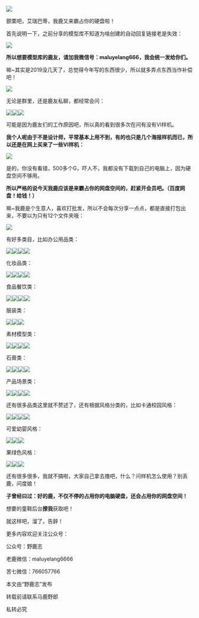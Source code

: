 ![](https://pic3.zhimg.com/v2-0da29bd748f70d63ebafcb0edfd7ecc2_r.jpg)

颤栗吧，艾瑞巴蒂，我鹿又来霸占你的硬盘啦！

首先说明一下，之前分享的模型库不知道为啥创建的自动回复链接老是失效：

![](https://pic1.zhimg.com/v2-e43415482302aaec197250f40f3823d8_r.jpg)

**所以想要模型库的鹿友，请加我微信号：maluyelang666，我会统一发给你们。**

嘛~其实是2019没几天了，总觉得今年写的东西很少，所以就多弄点东西当作补偿吧！

![](https://pic2.zhimg.com/v2-29972d51c8ff091e19931910625efd1d_r.jpg)

无论是群里，还是鹿友私聊，都经常会问：

![](https://pic3.zhimg.com/v2-8780f212b87bf6daadf1930940999b46_r.jpg)![](https://pic1.zhimg.com/v2-fd225ea3ccd4b5414341744dabd89670_r.jpg)![](https://pic1.zhimg.com/v2-c39da633889081860dd6bf3644ab646c_r.jpg)

可能是因为鹿友们的工作原因吧，所以真的看到很多次在问有没有VI样机。

**我个人呢由于不是设计师，平常基本上用不到，有的也只是几个海报样机而已，所以还是在网上买来了一些VI样机：**

![](https://pic3.zhimg.com/v2-addbad55945947a512e954bcd5e2c6c6_r.jpg)

是的，你没有看错，500多个G，吓人不，我都没有下载到自己的电脑上，因为硬盘空间不够用。

**所以严格的说今天我鹿应该是来霸占你的网盘空间的，赶紧开会员吧。（百度网盘！给钱！）**

嘛~我鹿是个生意人，喜欢打批发，所以不会每次分享一点点，都是直接打包出来，不要以为只有12个文件夹哦：

![](https://pic2.zhimg.com/v2-2ce9c555bac6855fc8025d1b1d7f1955_r.jpg)

有好多类目，比如办公用品类：

![](https://pic1.zhimg.com/v2-981e4bacee80f118b3d23501480929bc_r.jpg)![](https://pic2.zhimg.com/v2-a2164efe8c18b3280ba5873cde0b1485_r.jpg)![](https://pic2.zhimg.com/v2-fef9c7600d3ae8ff9ca55f1888150749_r.jpg)![](https://pic1.zhimg.com/v2-ce51343f22b19d78684d99409b3ac5e8_r.jpg)

化妆品类：

![](https://pic3.zhimg.com/v2-f80b5fcdd0b721e12c7a1da39d902e22_r.jpg)![](https://pic2.zhimg.com/v2-4628dfb7e4c99956050973c5f8e7c9e1_r.jpg)![](https://pic3.zhimg.com/v2-0a72a63adf9ad13b3807d74d7f3c4002_r.jpg)![](https://pic2.zhimg.com/v2-199ad236313c508736e5de6acc000b75_r.jpg)

食品餐饮类：

![](https://pic4.zhimg.com/v2-23c16a85291da1ce674d07d5c83099ef_r.jpg)![](https://pic4.zhimg.com/v2-9950a4a392259a33359d8f72b2be8133_r.jpg)![](https://pic4.zhimg.com/v2-b19a0c8ae94cb3b4115f74e015ca4227_r.jpg)![](https://pic4.zhimg.com/v2-57bb3351f833a36231a298b1c3bc7897_r.jpg)

服装类：

![](https://pic3.zhimg.com/v2-04b7d0c56603ac3b276dfbda8bc08852_r.jpg)![](https://pic4.zhimg.com/v2-c9dfc32019fa25dcf6fd6f2fea853a0b_r.jpg)![](https://pic3.zhimg.com/v2-032f9d2cf908cb6480e5b93ece0b71aa_r.jpg)

素材模型类：

![](undefined)![](undefined)![](undefined)![](undefined)

石膏类：

![](https://pic4.zhimg.com/v2-c2de90298c51e4e6e745e43c68646313_r.jpg)![](https://pic2.zhimg.com/v2-08881b40cc2e9344d1e704ab6b352335_r.jpg)![](https://pic1.zhimg.com/v2-4e374788732d59ba2420037bd08fc204_r.jpg)![](https://pic4.zhimg.com/v2-003cee0ba765f708c624bb9883c80e3f_r.jpg)

产品场景类：

![](https://pic2.zhimg.com/v2-fc7301604b8e6bd65e2ebeaa99407cc9_r.jpg)![](https://pic1.zhimg.com/v2-390a47cbbb66e3d95d06c559ee2a3dac_r.jpg)![](https://pic2.zhimg.com/v2-1b4a78bc40a5b5f12daf223013895a39_r.jpg)![](https://pic3.zhimg.com/v2-3fdeb56a8fc114683fbbe95a2511e8ce_r.jpg)

还有很多品类这里就不赘述了，还有根据风格分类的，比如卡通校园风格：

![](https://pic2.zhimg.com/v2-32e1f29e4986b6c01f5b0789a62326cd_r.jpg)![](https://pic2.zhimg.com/v2-290e541207862f1120f231a2ad1aa08d_r.jpg)![](https://pic1.zhimg.com/v2-8a454290a03af6862d101ad214bd5054_r.jpg)![](https://pic3.zhimg.com/v2-5cea712024d16f703fc2c2fe56d6674a_r.jpg)

可爱幼婴风格：

![](https://pic2.zhimg.com/v2-a6800628251cd1147257b641ab13f605_r.jpg)![](https://pic3.zhimg.com/v2-cd73dbcd36bd3f3d125f93adea722cd2_r.jpg)![](https://pic2.zhimg.com/v2-85bedab8d165f03ec432fd6c1504c9e1_r.jpg)

果绿色风格：

![](https://pic2.zhimg.com/v2-a18697b489ba34a55b85220668cea7a9_r.jpg)![](https://pic3.zhimg.com/v2-c7efbb9886f819aa01f8e738c33275fa_r.jpg)![](https://pic3.zhimg.com/v2-f79d7752aae17e5088ac8123296a0036_r.jpg)

还有很多很多，我就不搞啦，大家自己拿去撸吧，什么？问样机怎么使用？别丢鹿，问度娘！

**子曾经曰过：好的鹿，不仅不停的占用你的电脑硬盘，还会占用你的网盘空间！**

想要的童鞋后台**撩我**获取吧！

就这样吧，溜了，告辞！

更多内容欢迎关注公众号：

公众号：野鹿志

老鹿微信：maluyelang6666

苦七微信：766057766

本文由“野鹿志”发布

转载前请联系马鹿野郎

私转必究